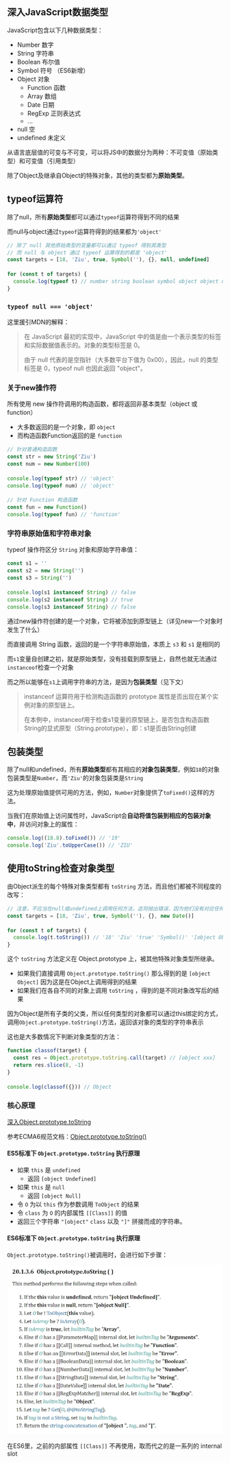 ## 深入JavaScript数据类型

JavaScript包含以下几种数据类型：

- Number 数字
- String 字符串
- Boolean 布尔值
- Symbol 符号 （ES6新增）
- Object 对象
  - Function 函数
  - Array 数组
  - Date 日期
  - RegExp 正则表达式
  - ...
- null 空
- undefined 未定义

从语言底层值的可变与不可变，可以将JS中的数据分为两种：不可变值（原始类型）和可变值（引用类型）

除了Object及继承自Object的特殊对象，其他的类型都为**原始类型**。

## typeof运算符

除了null，所有**原始类型**都可以通过`typeof`运算符得到不同的结果

而null与object通过`typeof`运算符得到的结果都为`'object'`

```javascript
// 除了 null 其他原始类型的变量都可以通过 typeof 得到其类型
// 而 null 与 object 通过 typeof 运算得到的都是 'object'
const targets = [18, 'Ziu', true, Symbol(''), {}, null, undefined]

for (const t of targets) {
  console.log(typeof t) // number string boolean symbol object object undefined
}
```

### `typeof null === 'object'`

这里援引MDN的解释：

> 在 JavaScript 最初的实现中，JavaScript 中的值是由一个表示类型的标签和实际数据值表示的。对象的类型标签是 0。
> 
> 由于 null 代表的是空指针（大多数平台下值为 0x00），因此，null 的类型标签是 0，typeof null 也因此返回 "object"。

### 关于new操作符

所有使用 new 操作符调用的构造函数，都将返回非基本类型（object 或 function）

- 大多数返回的是一个对象，即 `object`
- 而构造函数Function返回的是 `function`

```javascript
// 针对普通构造函数
const str = new String('Ziu')
const num = new Number(100)

console.log(typeof str) // 'object'
console.log(typeof num) // 'object'

// 针对 Function 构造函数
const fun = new Function()
console.log(typeof fun) // 'function'
```

### 字符串原始值和字符串对象

typeof 操作符区分 `String` 对象和原始字符串值：

```javascript
const s1 = ''
const s2 = new String('')
const s3 = String('')

console.log(s1 instanceof String) // false
console.log(s2 instanceof String) // true
console.log(s3 instanceof String) // false
```

通过new操作符创建的是一个对象，它将被添加到原型链上（详见new一个对象时发生了什么）

而直接调用 String 函数，返回的是一个字符串原始值，本质上 `s3` 和 `s1` 是相同的

而`s1`变量自创建之初，就是原始类型，没有挂载到原型链上，自然也就无法通过`instanceof`检查一个对象

而之所以能够在`s1`上调用字符串的方法，是因为**包装类型**（见下文）

> instanceof 运算符用于检测构造函数的 prototype 属性是否出现在某个实例对象的原型链上。
> 
> 在本例中，instanceof用于检查s1变量的原型链上，是否包含构造函数String的显式原型（String.prototype），即：s1是否由String创建

## 包装类型

除了null和undefined，所有**原始类型**都有其相应的**对象包装类型**，例如`18`的对象包装类型是`Number`，而`'Ziu'`的对象包装类是`String`

这为处理原始值提供可用的方法，例如，`Number`对象提供了`toFixed()`这样的方法。

当我们在原始值上访问属性时，JavaScript会**自动将值包装到相应的包装对象中**，并访问对象上的属性：

```javascript
console.log((18.8).toFixed()) // '19'
console.log('Ziu'.toUpperCase()) // 'ZIU'
```

## 使用toString检查对象类型

由Object派生的每个特殊对象类型都有 `toString` 方法，而且他们都被不同程度的改写：

```javascript
// 注意，不应当在null或undefined上调用任何方法，这将抛出错误，因为他们没有对应任何包装类型
const targets = [18, 'Ziu', true, Symbol(''), {}, new Date()]

for (const t of targets) {
  console.log(t.toString()) // '18' 'Ziu' 'true' 'Symbol()' '[object Object]' Sat Feb 18 2023 20:49:31 GMT+0800 (GMT+08:00)
}
```

这个 `toString` 方法定义在 Object.prototype 上，被其他特殊对象类型所继承。

- 如果我们直接调用 `Object.prototype.toString()` 那么得到的是 `[object Object]` 因为这是在Object上调用得到的结果
- 如果我们在各自不同的对象上调用 `toString` ，得到的是不同对象改写后的结果

因为Object是所有子类的父类，所以任何类型的对象都可以通过this绑定的方式，调用`Object.prototype.toString()`方法，返回该对象的类型的字符串表示

这也是大多数情况下判断对象类型的方法：

```js
function classof(target) {
  const res = Object.prototype.toString.call(target) // [object xxx]
  return res.slice(8, -1)
}

console.log(classof({})) // Object
```

### 核心原理

[深入Object.prototype.toString](https://juejin.cn/post/6844903477940846600)

参考ECMA6规范文档：[Object.prototype.toString()](https://tc39.es/ecma262/multipage/fundamental-objects.html#sec-object.prototype.tostring)

#### ES5标准下 `Object.prototype.toString` 执行原理

- 如果 `this` 是 `undefined`
  - 返回 `[object Undefined]`
- 如果 `this` 是 `null `
  - 返回 `[object Null]`
- 令 `O` 为以 `this` 作为参数调用 `ToObject` 的结果
- 令 `class` 为 `O` 的内部属性 `[[Class]]` 的值
- 返回三个字符串 `"[object"` `class` 以及 `"]"` 拼接而成的字符串。

#### ES6标准下 `Object.prototype.toString` 执行原理

`Object.prototype.toString()`被调用时，会进行如下步骤：

![Object.prototype.toString()](./assets/Object.prototype.toString.webp)

在ES6里，之前的内部属性 `[[Class]]` 不再使用，取而代之的是一系列的 internal slot


